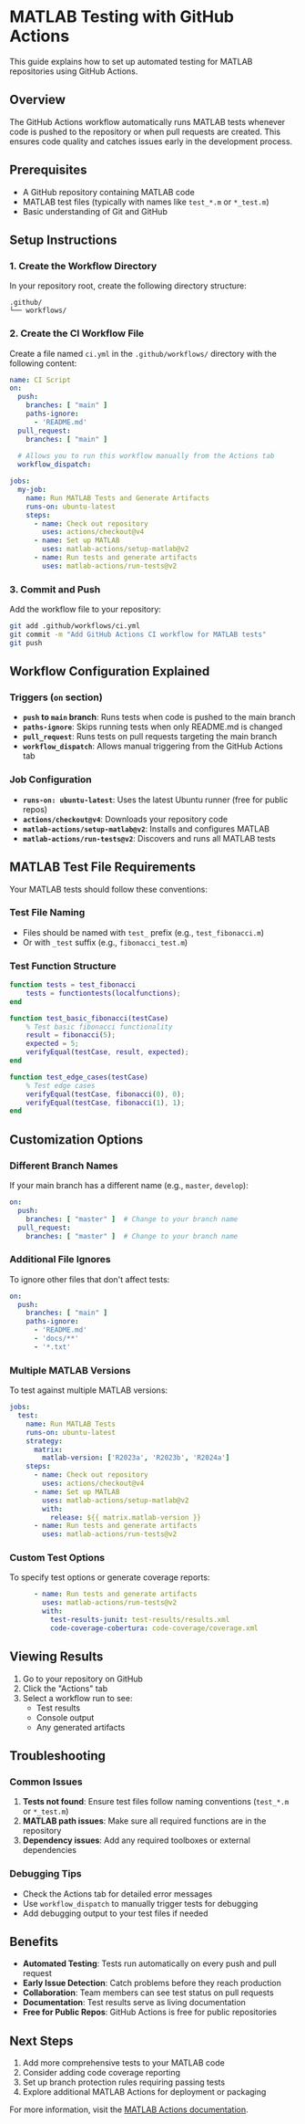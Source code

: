 # MATLAB Testing with GitHub Actions

This guide explains how to set up automated testing for MATLAB repositories using GitHub Actions.

## Overview

The GitHub Actions workflow automatically runs MATLAB tests whenever code is pushed to the repository or when pull requests are created. This ensures code quality and catches issues early in the development process.

## Prerequisites

- A GitHub repository containing MATLAB code
- MATLAB test files (typically with names like `test_*.m` or `*_test.m`)
- Basic understanding of Git and GitHub

## Setup Instructions

### 1. Create the Workflow Directory

In your repository root, create the following directory structure:
```
.github/
└── workflows/
```

### 2. Create the CI Workflow File

Create a file named `ci.yml` in the `.github/workflows/` directory with the following content:

```yaml
name: CI Script
on: 
  push:
    branches: [ "main" ]
    paths-ignore:
      - 'README.md'
  pull_request:
    branches: [ "main" ]
    
  # Allows you to run this workflow manually from the Actions tab
  workflow_dispatch:

jobs:
  my-job:
    name: Run MATLAB Tests and Generate Artifacts
    runs-on: ubuntu-latest
    steps:
      - name: Check out repository
        uses: actions/checkout@v4
      - name: Set up MATLAB
        uses: matlab-actions/setup-matlab@v2
      - name: Run tests and generate artifacts
        uses: matlab-actions/run-tests@v2
```

### 3. Commit and Push

Add the workflow file to your repository:

```bash
git add .github/workflows/ci.yml
git commit -m "Add GitHub Actions CI workflow for MATLAB tests"
git push
```

## Workflow Configuration Explained

### Triggers (`on` section)

- **`push` to `main` branch**: Runs tests when code is pushed to the main branch
- **`paths-ignore`**: Skips running tests when only README.md is changed
- **`pull_request`**: Runs tests on pull requests targeting the main branch
- **`workflow_dispatch`**: Allows manual triggering from the GitHub Actions tab

### Job Configuration

- **`runs-on: ubuntu-latest`**: Uses the latest Ubuntu runner (free for public repos)
- **`actions/checkout@v4`**: Downloads your repository code
- **`matlab-actions/setup-matlab@v2`**: Installs and configures MATLAB
- **`matlab-actions/run-tests@v2`**: Discovers and runs all MATLAB tests

## MATLAB Test File Requirements

Your MATLAB tests should follow these conventions:

### Test File Naming
- Files should be named with `test_` prefix (e.g., `test_fibonacci.m`)
- Or with `_test` suffix (e.g., `fibonacci_test.m`)

### Test Function Structure
```matlab
function tests = test_fibonacci
    tests = functiontests(localfunctions);
end

function test_basic_fibonacci(testCase)
    % Test basic fibonacci functionality
    result = fibonacci(5);
    expected = 5;
    verifyEqual(testCase, result, expected);
end

function test_edge_cases(testCase)
    % Test edge cases
    verifyEqual(testCase, fibonacci(0), 0);
    verifyEqual(testCase, fibonacci(1), 1);
end
```

## Customization Options

### Different Branch Names
If your main branch has a different name (e.g., `master`, `develop`):

```yaml
on: 
  push:
    branches: [ "master" ]  # Change to your branch name
  pull_request:
    branches: [ "master" ]  # Change to your branch name
```

### Additional File Ignores
To ignore other files that don't affect tests:

```yaml
on: 
  push:
    branches: [ "main" ]
    paths-ignore:
      - 'README.md'
      - 'docs/**'
      - '*.txt'
```

### Multiple MATLAB Versions
To test against multiple MATLAB versions:

```yaml
jobs:
  test:
    name: Run MATLAB Tests
    runs-on: ubuntu-latest
    strategy:
      matrix:
        matlab-version: ['R2023a', 'R2023b', 'R2024a']
    steps:
      - name: Check out repository
        uses: actions/checkout@v4
      - name: Set up MATLAB
        uses: matlab-actions/setup-matlab@v2
        with:
          release: ${{ matrix.matlab-version }}
      - name: Run tests and generate artifacts
        uses: matlab-actions/run-tests@v2
```

### Custom Test Options
To specify test options or generate coverage reports:

```yaml
      - name: Run tests and generate artifacts
        uses: matlab-actions/run-tests@v2
        with:
          test-results-junit: test-results/results.xml
          code-coverage-cobertura: code-coverage/coverage.xml
```

## Viewing Results

1. Go to your repository on GitHub
2. Click the "Actions" tab
3. Select a workflow run to see:
   - Test results
   - Console output
   - Any generated artifacts

## Troubleshooting

### Common Issues

1. **Tests not found**: Ensure test files follow naming conventions (`test_*.m` or `*_test.m`)
2. **MATLAB path issues**: Make sure all required functions are in the repository
3. **Dependency issues**: Add any required toolboxes or external dependencies

### Debugging Tips

- Check the Actions tab for detailed error messages
- Use `workflow_dispatch` to manually trigger tests for debugging
- Add debugging output to your test files if needed

## Benefits

- **Automated Testing**: Tests run automatically on every push and pull request
- **Early Issue Detection**: Catch problems before they reach production
- **Collaboration**: Team members can see test status on pull requests
- **Documentation**: Test results serve as living documentation
- **Free for Public Repos**: GitHub Actions is free for public repositories

## Next Steps

1. Add more comprehensive tests to your MATLAB code
2. Consider adding code coverage reporting
3. Set up branch protection rules requiring passing tests
4. Explore additional MATLAB Actions for deployment or packaging

For more information, visit the [MATLAB Actions documentation](https://github.com/matlab-actions).
